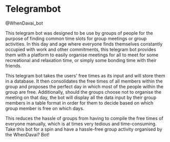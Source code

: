 # Telegrambot
@WhenDavai_bot

This telegram bot was designed to be use by groups of people for the purpose of finding common time slots for group meetings or group activities.
In this day and age where everyone finds themselves constantly occupied with work and other commitments, this telegram bot provides them with a platform
to easily organise meetings for all to meet for some recreational and relaxation time, or simply some bonding time with their friends.

This telegram bot takes the users' free times as its input and will store them in a database. It then consolidates the free times of all members within
the group and proposes the perfect day in which most of the people within the group are free. Additionally, should the groups choose not to organise
the meeting on that day, the bot will display all the data input by their group members in a table format in order for them to decide based on
which group member is free on which days.

This reduces the hassle of groups from having to compile the free times of everyone manually, which is at times very tedious and time-consuming.
Take this bot for a spin and have a hassle-free group activity organised by the WhenDavai? Bot!
